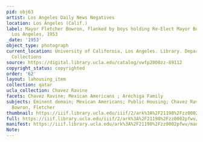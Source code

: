 ```yaml
---
pid: obj63
artist: Los Angeles Daily News Negatives
location: Los Angeles (Calif.)
label: Mayor Fletcher Bowron, flanked by boys holding Re-Elect Mayor Bowron signs,
  Los Angeles, 1953
_date: '1953'
object_type: photograph
current_location: University of California, Los Angeles. Library. Department of Special
  Collections
source: https://digital.library.ucla.edu/catalog/vwfp2000zz-89112
copyright_status: copyrighted
order: '62'
layout: lahousing_item
collection: qatar
ucla_collection: Chavez Ravine
facets: Chavez Ravine; Mexican Americans ; Aréchiga Family
subjects: Eminent domain; Mexican Americans; Public Housing; Chavez Ravine; Mayors;
  Bowron, Fletcher
thumbnail: https://iiif.library.ucla.edu/iiif/2/ark%3A%2F21198%2Fzz0002pfwv/full/250,/0/default.jpg
full: https://iiif.library.ucla.edu/iiif/2/ark%3A%2F21198%2Fzz0002pfwv/full/full/0/default.jpg
manifest: https://iiif.library.ucla.edu/ark%3A%2F21198%2Fzz0002pfwv/manifest?_ga=2.27727678.36328476.1612895345-1908922945.1612292999
Note: 
---
```

